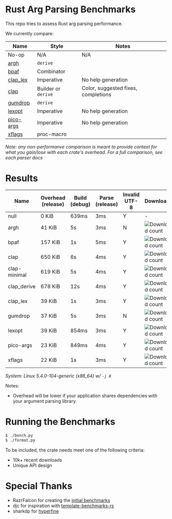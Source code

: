 # Rust Arg Parsing Benchmarks

This repo tries to assess Rust arg parsing performance.

We currently compare:

Name                                                 | Style                 | Notes
-----------------------------------------------------|-----------------------|------
No-op                                                | N/A                   | N/A
[argh](https://github.com/google/argh)               | `derive`              |
[bpaf](https://github.com/pacak/bpaf)                | Combinator            |
[clap_lex](https://github.com/clap-rs/clap)          | Imperative            | No help generation
[clap](https://github.com/clap-rs/clap)              | Builder or `derive`   | Color, suggested fixes, completions
[gumdrop](https://github.com/murarth/gumdrop)        | `derive`              |
[lexopt](https://github.com/blyxxyz/lexopt)          | Imperative            | No help generation
[pico-args](https://github.com/razrfalcon/pico-args) | Imperative            | No help generation
[xflags](https://github.com/matklad/xflags)          | proc-macro            |

*Note: any non-performanve comparison is meant to provide context for what you
gain/lose with each crate's overhead.  For a full comparison, see each parser
docs*

# Results

Name | Overhead (release) | Build (debug) | Parse (release) | Invalid UTF-8 | Downloads | Version
-----|--------------------|---------------|-----------------|---------------|-----------|--------
null | 0 KiB | 639ms | 3ms | Y | - | -
argh | 41 KiB | 5s | 3ms | N | ![Download count](https://img.shields.io/crates/dr/argh) | v0.1.7
bpaf | 157 KiB | 1s | 5ms | Y | ![Download count](https://img.shields.io/crates/dr/bpaf) | v0.4.3
clap | 650 KiB | 6s | 4ms | Y | ![Download count](https://img.shields.io/crates/dr/clap) | v3.2.1
clap-minimal | 619 KiB | 5s | 4ms | Y | ![Download count](https://img.shields.io/crates/dr/clap) | v3.2.1
clap_derive | 678 KiB | 12s | 4ms | Y | ![Download count](https://img.shields.io/crates/dr/clap) | v3.2.1
clap_lex | 39 KiB | 1s | 3ms | Y | ![Download count](https://img.shields.io/crates/dr/clap_lex) | v0.2.2
gumdrop | 37 KiB | 5s | 3ms | N | ![Download count](https://img.shields.io/crates/dr/gumdrop) | v0.8.1
lexopt | 39 KiB | 854ms | 3ms | Y | ![Download count](https://img.shields.io/crates/dr/lexopt) | v0.2.0
pico-args | 23 KiB | 849ms | 4ms | Y | ![Download count](https://img.shields.io/crates/dr/pico-args) | v0.4.2
xflags | 22 KiB | 1s | 3ms | Y | ![Download count](https://img.shields.io/crates/dr/xflags) | v0.2.4

*System: Linux 5.4.0-104-generic (x86_64) w/ `-j 8`*

Notes:
- Overhead will be lower if your application shares dependencies with your argument parsing library.

# Running the Benchmarks

```bash
$ ./bench.py
$ ./format.py
```

To be included, the crate needs meet one of the following criteria:
- 10k+ recent downloads
- Unique API design

# Special Thanks

- RazrFalcon for creating the [initial benchmarks](https://github.com/RazrFalcon/pico-args)
- djc for inspiration with [template-benchmarks-rs](https://github.com/djc/template-benchmarks-rs)
- sharkdp for [hyperfine](https://github.com/sharkdp/hyperfine)
